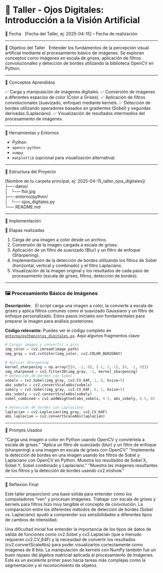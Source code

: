 # 🧪 Taller - Ojos Digitales: Introducción a la Visión Artificial

📅 Fecha  
[Fecha del Taller, ej: 2025-04-15] – Fecha de realización

---

🎯 Objetivo del Taller  
Entender los fundamentos de la percepción visual artificial mediante el procesamiento básico de imágenes. Se exploran conceptos como imágenes en escala de grises, aplicación de filtros convolucionales y detección de bordes utilizando la biblioteca OpenCV en Python.

---

🧠 Conceptos Aprendidos

✅ Carga y manipulación de imágenes digitales.
✅ Conversión de imágenes a diferentes espacios de color (Color a Grises).
✅ Aplicación de filtros convolucionales (suavizado, enfoque) mediante kernels.
✅ Detección de bordes utilizando operadores basados en gradientes (Sobel) y segundas derivadas (Laplaciano).
✅ Visualización de resultados intermedios del procesamiento de imágenes.

---

🔧 Herramientas y Entornos

- Python
- `opencv-python`
- `numpy`
- `matplotlib` (opcional para visualización alternativa)

---

📁 Estructura del Proyecto

[Nombre de tu carpeta principal, ej: 2025-04-15_taller_ojos_digitales]/<br>
├── datos/<br>
│   └── flor.jpg  <br>
├── entorno/python/<br>
│   └── ojos_digitales.py  <br>
└── README.md

---

🧪 Implementación

🔹 Etapas realizadas

1. Carga de una imagen a color desde un archivo.
2. Conversión de la imagen cargada a escala de grises.
3. Aplicación de un filtro de suavizado (Blur) y un filtro de enfoque (Sharpening).
4. Implementación de la detección de bordes utilizando los filtros de Sobel (horizontal, vertical y combinado) y el filtro Laplaciano.
5. Visualización de la imagen original y los resultados de cada paso de procesamiento (escala de grises, filtros, detección de bordes).

---

### 🖼️ Procesamiento Básico de Imágenes

**Descripción:**  
El script carga una imagen a color, la convierte a escala de grises y aplica filtros comunes como el suavizado Gaussiano y un filtro de enfoque personalizado. Estos pasos iniciales son fundamentales para preparar la imagen para análisis posteriores.

**Código relevante:**
Puedes ver el código completo en [`entorno/python/ojos_digitales.py`](resultados/imagenes_vision_artificial.gif). Aquí algunos fragmentos clave:

```python
# Cargar imagen y convertir a gris
img_color = cv2.imread(image_path)
img_gray = cv2.cvtColor(img_color, cv2.COLOR_BGR2GRAY)

# Aplicar Sharpening
kernel_sharpening = np.array([[0, -1, 0], [-1, 5,-1], [0, -1, 0]])
img_sharpened = cv2.filter2D(img_gray, -1, kernel_sharpening)
# Detección de bordes con Sobel
sobelx = cv2.Sobel(img_gray, cv2.CV_64F, 1, 0, ksize=5)
abs_sobelx = cv2.convertScaleAbs(sobelx)
sobely = cv2.Sobel(img_gray, cv2.CV_64F, 0, 1, ksize=5)
abs_sobely = cv2.convertScaleAbs(sobely)
sobel_combined = cv2.addWeighted(abs_sobelx, 0.5, abs_sobely, 0.5, 0)

# Detección de bordes con Laplaciano
laplacian = cv2.Laplacian(img_gray, cv2.CV_64F)
abs_laplacian = cv2.convertScaleAbs(laplacian)
```
---

🧩 Prompts Usados

"Carga una imagen a color en Python usando OpenCV y conviértela a escala de grises."
"Aplica un filtro de suavizado (blur) y un filtro de enfoque (sharpening) a una imagen en escala de grises con OpenCV."
"Implementa la detección de bordes en una imagen usando los filtros de Sobel y Laplaciano con OpenCV en Python. Muestra los resultados de Sobel X, Sobel Y, Sobel combinado y Laplaciano."
"Muestra las imágenes resultantes de los filtros y la detección de bordes usando cv2.imshow."

---

💬 Reflexión Final

Este taller proporcionó una base sólida para entender cómo los computadores "ven" y procesan imágenes. Trabajar con escala de grises y kernels para filtros hizo muy tangible el concepto de convolución. La comparación entre los diferentes métodos de detección de bordes (Sobel vs. Laplaciano) ayudó a comprender sus sensibilidades a diferentes tipos de cambios de intensidad.

Una dificultad inicial fue entender la importancia de los tipos de datos de salida de funciones como cv2.Sobel y cv2.Laplacian (que a menudo requieren cv2.CV_64F) y la necesidad de convertir los resultados (cv2.convertScaleAbs) para poder visualizarlos correctamente como imágenes de 8 bits. La manipulación de kernels con NumPy también fue un buen repaso del álgebra matricial aplicada al procesamiento de imágenes. Este es un excelente primer paso hacia tareas más complejas como la segmentación y el reconocimiento de objetos.